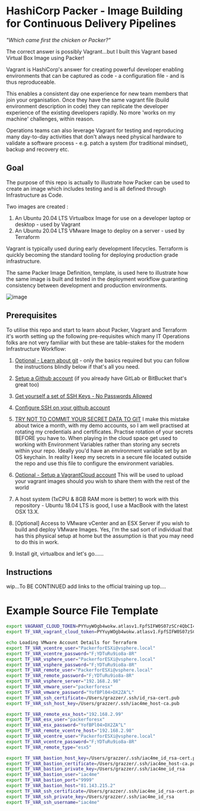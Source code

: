 # HashiCorp Packer - Image Building for Continuous Delivery Pipelines

_"Which came first the chicken or Packer?"_

The correct answer is possibly Vagrant...but I built this Vagrant based Virtual Box Image using Packer!

Vagrant is HashiCorp's answer for creating powerful developer enabling environments that can be captured as code - a configuration file - and is thus reproduceable.

This enables a consistent day one experience for new team members that join your organisation. Once they have the same vagrant file (build environment description in code) they can replicate the developer experience of the existing developers rapidly. No more 'works on my machine' challenges, within reason.

Operations teams can also leverage Vagrant for testing and reproducing many day-to-day activities that don't always need physical hardware to validate a software process - e.g. patch a system (for traditional mindset), backup and recovery etc. 

## Goal

The purpose of this repo is actually to illustrate how Packer can be used to create an image which includes testing and is all defined through Infrastructure as Code.

Two images are created :

1. An Ubuntu 20.04 LTS Virtualbox Image for use on a developer laptop or desktop - used by Vagrant
2. An Ubuntu 20.04 LTS VMware Image to deploy on a server - used by Terraform

Vagrant is typically used during early development lifecycles.
Terraform is quickly becoming the standard tooling for deploying production grade infrastructure.

The same Packer Image Definition, template, is used here to illustrate how the same image is built and tested in the deployment workflow guaranting consistency between development and production environments.

![image](https://user-images.githubusercontent.com/9472095/54200937-bd369980-44cc-11e9-8149-d6b628d629ef.png)

## Prerequisites

To utilise this repo and start to learn about Packer, Vagrant and Terraform it's worth setting up the following pre-requisites which many IT Operations folks are not very familiar with but these are table-stakes for the modern Infrastructure Workflow:

1. [Optional - Learn about git](https://www.atlassian.com/git/tutorials/what-is-version-control) - only the basics required but you can follow the instructions blindly below if that's all you need.

2. [Setup a Github account](https://github.com/join?ref_cta=Sign+up&ref_loc=header+logged+out&ref_page=%2F&source=header-home) (if you already have GitLab or BitBucket that's great too)

3. [Get yourself a set of SSH Keys - No Passwords Allowed](https://www.atlassian.com/git/tutorials/git-ssh)

4. [Configure SSH on your github account](https://help.github.com/en/github/authenticating-to-github/connecting-to-github-with-ssh)

5. [TRY NOT TO COMMIT YOUR SECRET DATA TO GIT](https://www.google.com/search?q=how+to+avoid+committing+passwords+to+git&oq=how+to+avoid+committing+passwords+to+git&aqs=chrome..69i57j33.9415j0j7&sourceid=chrome&ie=UTF-8) I make this mistake about twice a month, with my demo accounts, so I am well practised at rotating my credentials and certificates. Practise rotation of your secrets BEFORE you have to. When playing in the cloud space get used to working with Environment Variables rather than storing any secrets within your repo. Ideally you'd have an environment variable set by an OS keychain. In reality I keep my secrets in a secure file located outside the repo and use this file to configure the environment variables.

6. [Optional - Setup a VagrantCloud account](https://app.vagrantup.com/) This will be used to upload your vagrant images should you wish to share them with the rest of the world

7. A host system (1xCPU & 8GB RAM more is better) to work with this repository - Ubuntu 18.04 LTS is good, I use a MacBook with the latest OSX 13.X.

8. [Optional] Access to VMware vCenter and an ESX Server if you wish to build and deploy VMware Images. Yes, I'm the sad sort of individual that has this physical setup at home but the assumption is that you may need to do this in work.

9. Install git, virtualbox and let's go......

## Instructions

wip...To BE CONTINUED add links to the official training up top....

# Example Source File Template

``` bash
export VAGRANT_CLOUD_TOKEN=PYYuyWOgb4wokw.atlasv1.FpfSIFW0S07zSCr4QbCI4zo2jEdR9vqu7gC83zAhnDhKaWzAxZJsH9BEGvYY8iDxBRw
export TF_VAR_vagrant_cloud_token=PYYuyWOgb4wokw.atlasv1.FpfSIFW0S07zSCr4QbCI4zo2jEdR9vqu7gC83zAhnDhKaWzAxZJsH9BEGvYY8iDxBRw

echo Loading VMware Account Details for Terraform
export TF_VAR_vcentre_user="PackerforESXi@vsphere.local"
export TF_VAR_vcentre_password="F;YDTuRu9io8a-8R"
export TF_VAR_vsphere_user="PackerforESXi@vsphere.local"
export TF_VAR_vsphere_password="F;YDTuRu9io8a-8R"
export TF_VAR_remote_user="PackerforESXi@vsphere.local"
export TF_VAR_remote_password="F;YDTuRu9io8a-8R"
export TF_VAR_vsphere_server="192.168.2.98"
export TF_VAR_vmware_user="packerforesx"
export TF_VAR_vmware_password="YofBPl04>DX2ZA^L"
export TF_VAR_ssh_certificate=/Users/grazzer/.ssh/id_rsa-cert.pub
export TF_VAR_ssh_host_key=/Users/grazzer/.ssh/iac4me_host-ca.pub

export TF_VAR_remote_esx_host="192.168.2.99"
export TF_VAR_esx_user="packerforesx"
export TF_VAR_esx_password="YofBPl04>DX2ZA^L"
export TF_VAR_remote_vcentre_host="192.168.2.98"
export TF_VAR_vcentre_user="PackerforESXi@vsphere.local"
export TF_VAR_vcentre_password="F;YDTuRu9io8a-8R"
export TF_VAR_remote_type="esx5"

export TF_VAR_bastion_host_key=/Users/grazzer/.ssh/iac4me_id_rsa-cert.pub
export TF_VAR_bastion_certificate=/Users/grazzer/.ssh/iac4me_host-ca.pub
export TF_VAR_bastion_private_key=/Users/grazzer/.ssh/iac4me_id_rsa
export TF_VAR_bastion_user="iac4me"
export TF_VAR_bastion_port="9999"
export TF_VAR_bastion_host="81.143.215.2"
export TF_VAR_ssh_certificate=/Users/grazzer/.ssh/iac4me_id_rsa-cert.pub
export TF_VAR_ssh_private_key=/Users/grazzer/.ssh/iac4me_id_rsa
export TF_VAR_ssh_username="iac4me"
```
